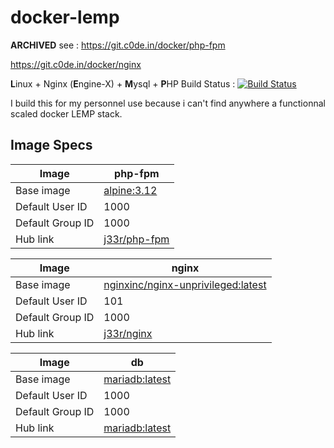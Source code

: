 # docker-lemp
**ARCHIVED** see :
https://git.c0de.in/docker/php-fpm

https://git.c0de.in/docker/nginx


**L**inux + Nginx (**E**ngine-X) + **M**ysql + **P**HP
Build Status : [![Build Status](https://cloud.drone.io/api/badges/jee-r/docker-lemp/status.svg)](https://cloud.drone.io/jee-r/docker-lemp)

I build this for my personnel use because i can't find anywhere a functionnal scaled docker LEMP stack.

## Image Specs

|Image|php-fpm|
|-	|-	|
|Base image| [alpine:3.12](https://hub.docker.com/_/alpine) |
|Default User ID|1000|
|Default Group ID|1000|
|Hub link | [j33r/php-fpm](https://hub.docker.com/repository/docker/j33r/php-fpm) |

|Image|nginx|
|-	|-	|
|Base image| [nginxinc/nginx-unprivileged:latest](https://hub.docker.com/r/nginxinc/nginx-unprivileged) |
|Default User ID|101|
|Default Group ID|1000|
|Hub link | [j33r/nginx](https://hub.docker.com/repository/docker/j33r/nginx) |

|Image|db|
|-	|-	|
|Base image| [mariadb:latest](https://hub.docker.com/_/maridb) |
|Default User ID|1000|
|Default Group ID|1000|
|Hub link |[mariadb:latest](https://hub.docker.com/_/maridb)|
